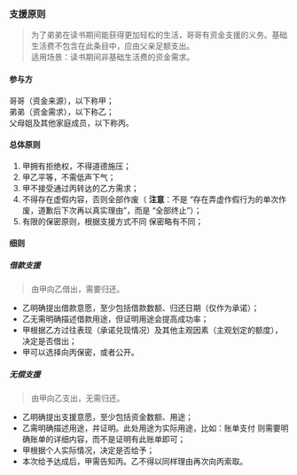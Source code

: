 ### 支援原则
> 为了弟弟在读书期间能获得更加轻松的生活，哥哥有资金支援的义务。基础生活费不包含在此条目中，应由父亲足额支出。    
> 适用场景：读书期间非基础生活费的资金需求。
#### 参与方
哥哥（资金来源），以下称甲；          
弟弟（资金需求），以下称乙；          
父母姐及其他家庭成员，以下称丙。            

#### 总体原则
1. 甲拥有拒绝权，不得道德施压；           
2. 甲乙平等，不需低声下气；             
3. 甲不接受通过丙转达的乙方需求；          
4. 不得存在虚假内容，否则全部作废（ **注意**：不是 “存在弄虚作假行为的单次作废，道歉后下次再以真实理由”，而是 “全部终止”）；           
5. 有限的保密原则，根据支援方式不同 保密略有不同；

#### 细则
##### 借款支援
> 由甲向乙借出，需要归还。

+ 乙明确提出借款意愿，至少包括借款数额、归还日期（仅作为承诺）；
+ 乙无需明确描述借款用途，但证明用途会提高成功率；
+ 甲根据乙方过往表现（承诺兑现情况）及其他主观因素（主观划定的额度），决定是否借出；
+ 甲可以选择向丙保密，或者公开。

##### 无偿支援
> 由甲向乙支出，无需归还。

+ 乙明确提出支援意愿，至少包括资金数额、用途；
+ 乙需明确描述用途，并证明。此处用途为实际用途，比如：账单支付 则需要明确账单的详细内容，而不是证明有此账单即可；
+ 甲根据个人实际情况，决定是否给予；
+ 本次给予达成后，甲需告知丙。乙不得以同样理由再次向丙索取。
